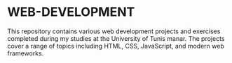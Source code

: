 # WEB-DEVELOPMENT
This repository contains various web development projects and exercises completed during my studies at the University of Tunis manar. The projects cover a range of topics including HTML, CSS, JavaScript, and modern web frameworks.